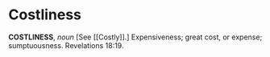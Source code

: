 # Costliness

**COSTLINESS**, _noun_ \[See [[Costly]].\] Expensiveness; great cost, or expense; sumptuousness. Revelations 18:19.